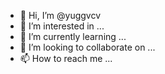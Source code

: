 - 👋 Hi, I’m @yuggvcv
- 👀 I’m interested in ...
- 🌱 I’m currently learning ...
- 💞️ I’m looking to collaborate on ...
- 📫 How to reach me ...

<!---
yuggvcv/yuggvcv is a ✨ special ✨ repository because its `README.md` (this file) appears on your GitHub profile.
You can click the Preview link to take a look at your changes.
--->
